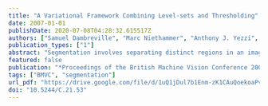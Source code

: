 ```yaml
---
title: "A Variational Framework Combining Level-sets and Thresholding"
date: 2007-01-01
publishDate: 2020-07-08T04:28:32.615517Z
authors: ["Samuel Dambreville", "Marc Niethammer", "Anthony J. Yezzi", "Allen R. Tannenbaum"]
publication_types: ["1"]
abstract: "Segmentation involves separating distinct regions in an image. In this note, we present a novel variational approach to perform this task. We propose an energy functional that naturally combines two segmentation techniques usually applied separately: intensity thresholding and geometric active contours. Although our method can deal with more complex image statistics, intensity averages are used to separate regions, in this present work. The proposed approach affords interesting properties that can lead to sensible segmentation results."
featured: false
publication: "*Proceedings of the British Machine Vision Conference 2007, University of Warwick, UK, September 10-13, 2007*"
tags: ["BMVC", "segmentation"]
url_pdf: "https://drive.google.com/file/d/1uQ1jDul7b1Enm-zK1CAuQoekoaPv0PMN"
doi: "10.5244/C.21.53"
---
```


